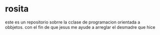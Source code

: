 # rosita
este es un repositorio sobrre la cclase de programacion orientada a obbjetos. con el fin de que jesus me ayude a arreglar el desmadre que hice 
